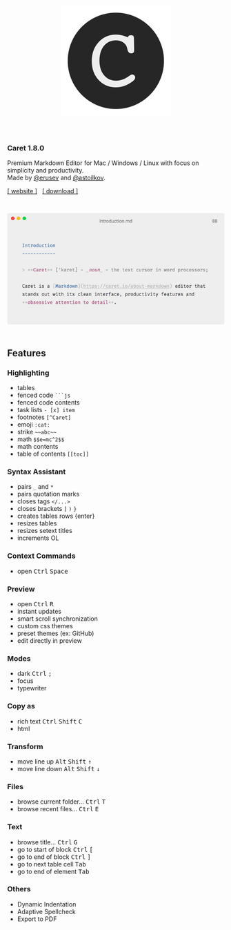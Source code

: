 <h1 align="center">
  <br>
  <br>
  <img src="./static/app-icon.png">
  <br>
  <br>
</h1>

### Caret 1.8.0

Premium Markdown Editor for Mac / Windows / Linux with focus on simplicity and productivity.
<br>
Made by [@erusev](https://github.com/erusev) and [@astoilkov](https://github.com/astoilkov).

[[ website ]](https://caret.io)&nbsp;&nbsp; [[ download ]](https://github.com/careteditor/caret/releases/latest)

<h3 align="center">
<br>
<img src="./static/app.png" />
<br>
<br>
</h3>

## Features

### Highlighting

- tables
- fenced code ` ```js `
- fenced code contents
- task lists `- [x] item`
- footnotes `[^Caret]`
- emoji `:cat:`
- strike `~~abc~~`
- math `$$e=mc^2$$`
- math contents
- table of contents `[[toc]]`

### Syntax Assistant

- pairs `_` and `*`
- pairs quotation marks
- closes tags `</...>`
- closes brackets `]` `)` `}`
- creates tables rows {enter}
- resizes tables
- resizes setext titles
- increments OL

### Context Commands
- open <kbd>Ctrl</kbd> <kbd>Space</kbd>

### Preview

- open <kbd>Ctrl</kbd> <kbd>R</kbd>
- instant updates
- smart scroll synchronization
- custom css themes
- preset themes (ex: GitHub)
- edit directly in preview

### Modes

- dark <kbd>Ctrl</kbd> <kbd>;</kbd>
- focus
- typewriter

### Copy as

- rich text <kbd>Ctrl</kbd> <kbd>Shift</kbd> <kbd>C</kbd>
- html

### Transform

- move line up <kbd>Alt</kbd> <kbd>Shift</kbd> <kbd>↑</kbd>
- move line down <kbd>Alt</kbd> <kbd>Shift</kbd> <kbd>↓</kbd>

### Files

- browse current folder... <kbd>Ctrl</kbd> <kbd>T</kbd>
- browse recent files... <kbd>Ctrl</kbd> <kbd>E</kbd>

### Text

- browse title... <kbd>Ctrl</kbd> <kbd>G</kbd>
- go to start of block <kbd>Ctrl</kbd> <kbd>[</kbd>
- go to end of block <kbd>Ctrl</kbd> <kbd>]</kbd>
- go to next table cell <kbd>Tab</kbd>
- go to end of element <kbd>Tab</kbd>

### Others

- Dynamic Indentation
- Adaptive Spellcheck
- Export to PDF
